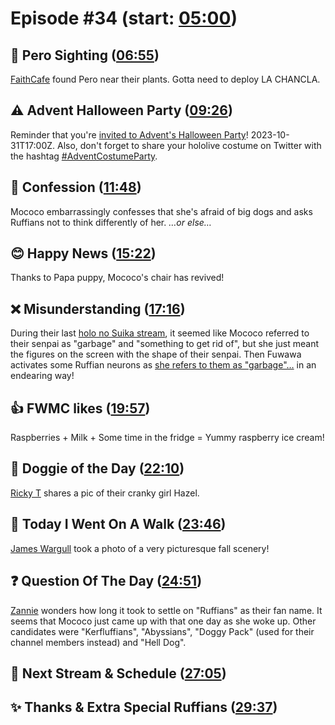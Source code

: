 # Episode #34 (start: [05:00](https://youtu.be/WttmEXH3VWs?t=05m00s))

## 👀 Pero Sighting ([06:55](https://youtu.be/WttmEXH3VWs?t=06m55s))

[FaithCafe](https://twitter.com/FaithCafe563/status/1715142112273158582) found Pero near their plants. Gotta need to deploy LA CHANCLA.

## ⚠️ Advent Halloween Party ([09:26](https://youtu.be/WttmEXH3VWs?t=09m26s))

Reminder that you're [invited to Advent's Halloween Party](https://twitter.com/hololive_En/status/1713755393363734639)! 2023-10-31T17:00Z. Also, don't forget to share your hololive costume on Twitter with the hashtag [#AdventCostumeParty](https://twitter.com/hashtag/AdventCostumeParty).

## 🙊 Confession ([11:48](https://youtu.be/WttmEXH3VWs?t=11m48s))

Mococo embarrassingly confesses that she's afraid of big dogs and asks Ruffians not to think differently of her. *…or else…*

## 😊 Happy News ([15:22](https://youtu.be/WttmEXH3VWs?t=15m22s))

Thanks to Papa puppy, Mococo's chair has revived!

## ❌ Misunderstanding ([17:16](https://youtu.be/WttmEXH3VWs?t=17m16s))

During their last [holo no Suika stream](https://youtu.be/wP1T96Bwwv0), it seemed like Mococo referred to their senpai as "garbage" and "something to get rid of", but she just meant the figures on the screen with the shape of their senpai. Then Fuwawa activates some Ruffian neurons as [she refers to them as "garbage"…](https://youtu.be/WttmEXH3VWs?t=1183s) in an endearing way!

## 👍 FWMC likes ([19:57](https://youtu.be/WttmEXH3VWs?t=19m57s))

Raspberries + Milk + Some time in the fridge = Yummy raspberry ice cream!

## 🐶 Doggie of the Day ([22:10](https://youtu.be/WttmEXH3VWs?t=22m10s))

[Ricky T](https://twitter.com/theRickT713/status/1708883677139161351) shares a pic of their cranky girl Hazel.

## 🚶 Today I Went On A Walk ([23:46](https://youtu.be/WttmEXH3VWs?t=23m46s))

[James Wargull](https://twitter.com/JamesWargull/status/1715083670824825053) took a photo of a very picturesque fall scenery!

## ❓ Question Of The Day ([24:51](https://youtu.be/WttmEXH3VWs?t=24m51s))

[Zannie](https://twitter.com/FWMC_Fan/status/1705475407590674459) wonders how long it took to settle on "Ruffians" as their fan name. It seems that Mococo just came up with that one day as she woke up. Other candidates were "Kerfluffians", "Abyssians", "Doggy Pack" (used for their channel members instead) and "Hell Dog".

## 📅 Next Stream & Schedule ([27:05](https://youtu.be/WttmEXH3VWs?t=27m05s))

## ✨ Thanks & Extra Special Ruffians ([29:37](https://youtu.be/WttmEXH3VWs?t=29m37s))
